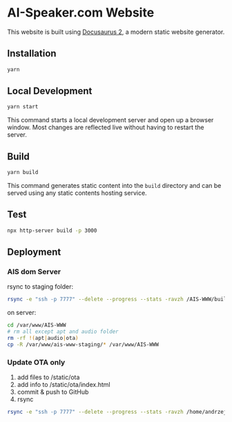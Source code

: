 # AI-Speaker.com Website

This website is built using [Docusaurus 2](https://v2.docusaurus.io/), a modern static website generator.

## Installation

``` bash
yarn
```

## Local Development

``` bash
yarn start
```

This command starts a local development server and open up a browser window. Most changes are reflected live without having to restart the server.

## Build

``` bash
yarn build
```

This command generates static content into the `build` directory and can be served using any static contents hosting service.

## Test

``` bash
npx http-server build -p 3000
```

## Deployment

### AIS dom Server

rsync to staging folder:

``` bash
rsync -e "ssh -p 7777" --delete --progress --stats -ravzh /AIS-WWW/build/ server-user@SERVER-IP:/var/www/ais-www-staging
```

on server:

``` bash
cd /var/www/AIS-WWW
# rm all except apt and audio folder
rm -rf !(apt|audio|ota)
cp -R /var/www/ais-www-staging/* /var/www/AIS-WWW
```

### Update OTA only

1. add files to /static/ota
2. add info to /static/ota/index.html
3. commit & push to GitHub
4. rsync

``` bash
rsync -e "ssh -p 7777" --delete --progress --stats -ravzh /home/andrzej/Projects/AIS-WWW/static/ota/ server-user@SERVER-IP:/var/www/AIS-WWW/ota
```
